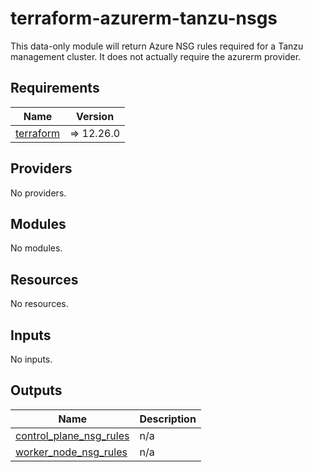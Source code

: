 # terraform-azurerm-tanzu-nsgs

This data-only module will return Azure NSG rules required for a Tanzu management cluster. It does not actually require the azurerm provider.

<!-- BEGIN_TF_DOCS -->
## Requirements

| Name | Version |
|------|---------|
| <a name="requirement_terraform"></a> [terraform](#requirement\_terraform) | => 12.26.0 |

## Providers

No providers.

## Modules

No modules.

## Resources

No resources.

## Inputs

No inputs.

## Outputs

| Name | Description |
|------|-------------|
| <a name="output_control_plane_nsg_rules"></a> [control\_plane\_nsg\_rules](#output\_control\_plane\_nsg\_rules) | n/a |
| <a name="output_worker_node_nsg_rules"></a> [worker\_node\_nsg\_rules](#output\_worker\_node\_nsg\_rules) | n/a |
<!-- END_TF_DOCS -->
